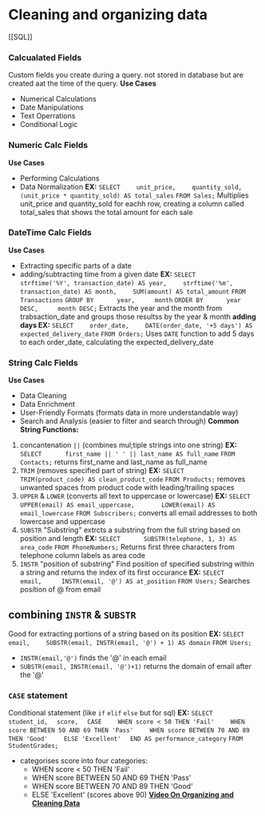 # Cleaning and organizing data
[[SQL]]
### Calcualated Fields 
Custom fields you create during a query. not stored in database but are created aat the time of the query.
**Use Cases**
- Numerical Calculations
- Date Manipulations
- Text Operrations
- Conditional Logic
### Numeric Calc Fields
**Use Cases**
- Performing Calculations
- Data Normalization
**EX:**
`SELECT`
`    unit_price,`
`    quantity_sold,`
`    (unit_price * quantity_sold) AS total_sales`
`FROM Sales;`
Multiplies unit_price and quantity_sold for eachh row, creating a column called total_sales that shows the total amount for each sale
### DateTime Calc Fields
**Use Cases**
- Extracting specific parts of a date
- adding/subtracting time from a given date
**EX:**
`SELECT `
`    strftime('%Y', transaction_date) AS year,`
`    strftime('%m', transaction_date) AS month,`
`    SUM(amount) AS total_amount`
`FROM Transactions`
`GROUP BY `
`     year,` 
`     month`
`ORDER BY `
`     year DESC,` 
`     month DESC;`
Extracts the year and the month from trabsaction_date and groups those resultss by the year & month
**adding days EX:**
`SELECT`
`    order_date,`
`    DATE(order_date, '+5 days') AS expected_delivery_date`
`FROM Orders;`
Uses `DATE` function to add 5 days to each order_date, calculating the expected_delivery_date
### String Calc Fields
**Use Cases**
- Data Cleaning 
- Data Enrichment 
- User-Friendly Formats (formats data in more understandable way)
- Search and Analysis (easier to filter and search through)
**Common String Functions:**
1. concantenation `||` (combines mul;tiple strings into one string)
**EX:**
`SELECT `
`     first_name || ' ' || last_name AS full_name`
`FROM Contacts;`
returns first_name and last_name as full_name
2. `TRIM` (removes specified part of string)
**EX:**
`SELECT `
`     TRIM(product_code) AS clean_product_code`
`FROM Products;`
removes unwanted spaces from product code with leading/trailing spaces
3. `UPPER` & `LOWER` (converts all text to uppercase or lowercase)
**EX:**
`SELECT `
`       UPPER(email) AS email_uppercase,`
`       LOWER(email) AS email_lowercase`
`FROM Subscribers;`
converts all email addresses to both lowercase and uppercase 
4. `SUBSTR` "Substring" extrcts a substring from the full string based on position and length 
**EX:**
`SELECT `
`     SUBSTR(telephone, 1, 3) AS area_code`
`FROM PhoneNumbers;`
Returns first three characters from telephone column labels as area code
5. `INSTR` "position of substring" Find position of specified substring within a string and returns the index of its first occurance
**EX:**
`SELECT `
`     email, `
`     INSTR(email, '@') AS at_position`
`FROM Users;`
Searches position of @ from email
## combining `INSTR` & `SUBSTR`
Good for extracting portions of a string based on its position
**EX:**
`SELECT`
`    email,`
`    SUBSTR(email, INSTR(email, '@') + 1) AS domain`
`FROM Users;`
- `INSTR(email,'@')` finds the '@' in each email
- `SUBSTR(email, INSTR(email, '@')+1)` returns the domain of email after the '@'
### `CASE` statement 
Conditional statement (like `if` `elif` `else` but for sql)
**EX:**
`SELECT`
`  student_id,`
`  score,`
`  CASE`
`    WHEN score < 50 THEN 'Fail'`
`    WHEN score BETWEEN 50 AND 69 THEN 'Pass'`
`    WHEN score BETWEEN 70 AND 89 THEN 'Good'`
`    ELSE 'Excellent'`
`  END AS performance_category`
`FROM StudentGrades;`
- categorises score into four categories:
    - WHEN score < 50 THEN 'Fail'
    - WHEN score BETWEEN 50 AND 69 THEN 'Pass'
    - WHEN score BETWEEN 70 AND 89 THEN 'Good'
    - ELSE 'Excellent' (scores above 90)
**[Video On Organizing and Cleaning Data](https://www.loom.com/share/22075aac05664fab946bb11befc0915e?sid=1108d08a-48a2-4f46-af9d-9d42e951cc5d)**